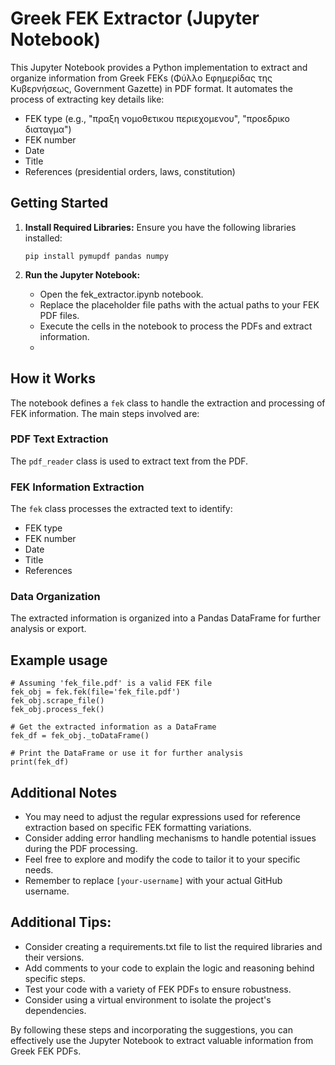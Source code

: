 # Greek FEK Extractor (Jupyter Notebook)

This Jupyter Notebook provides a Python implementation to extract and organize information from Greek FEKs (Φύλλο Εφημερίδας της Κυβερνήσεως, Government Gazette) in PDF format. It automates the process of extracting key details like:

* FEK type (e.g., "πραξη νομοθετικου περιεχομενου", "προεδρικο διαταγμα")
* FEK number
* Date
* Title
* References (presidential orders, laws, constitution)

## Getting Started

1. **Install Required Libraries:**
   Ensure you have the following libraries installed:
   
   ```pip install pymupdf pandas numpy```
3. **Run the Jupyter Notebook:**
   * Open the fek_extractor.ipynb notebook.
   * Replace the placeholder file paths with the actual paths to your FEK PDF files.
   * Execute the cells in the notebook to process the PDFs and extract information.
   * 
## How it Works

The notebook defines a `fek` class to handle the extraction and processing of FEK information. The main steps involved are:

### PDF Text Extraction
The `pdf_reader` class is used to extract text from the PDF.

### FEK Information Extraction
The `fek` class processes the extracted text to identify:

* FEK type
* FEK number
* Date
* Title
* References

### Data Organization
The extracted information is organized into a Pandas DataFrame for further analysis or export.

## Example usage
```
# Assuming 'fek_file.pdf' is a valid FEK file
fek_obj = fek.fek(file='fek_file.pdf')
fek_obj.scrape_file()
fek_obj.process_fek()

# Get the extracted information as a DataFrame
fek_df = fek_obj._toDataFrame()

# Print the DataFrame or use it for further analysis
print(fek_df)
```

## Additional Notes

* You may need to adjust the regular expressions used for reference extraction based on specific FEK formatting variations.
* Consider adding error handling mechanisms to handle potential issues during the PDF processing.
* Feel free to explore and modify the code to tailor it to your specific needs.
* Remember to replace `[your-username]` with your actual GitHub username.

## Additional Tips:

* Consider creating a requirements.txt file to list the required libraries and their versions.
* Add comments to your code to explain the logic and reasoning behind specific steps.
* Test your code with a variety of FEK PDFs to ensure robustness.
* Consider using a virtual environment to isolate the project's dependencies.

By following these steps and incorporating the suggestions, you can effectively use the Jupyter Notebook to extract valuable information from Greek FEK PDFs.
